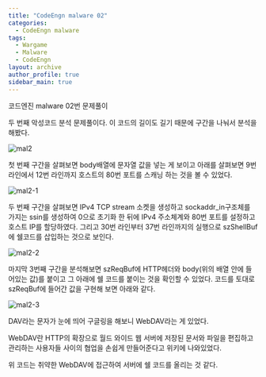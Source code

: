 ```yaml
---
title: "CodeEngn malware 02"
categories:
  - CodeEngn malware
tags:
  - Wargame
  - Malware
  - CodeEngn
layout: archive
author_profile: true
sidebar_main: true
---
```


코드엔진 malware 02번 문제풀이

두 번째 악성코드 분석 문제풀이다. 이 코드의 길이도 길기 때문에 구간을 나눠서 분석을 해봤다.

![mal2](https://user-images.githubusercontent.com/91646923/135485719-5bd88439-8bb3-41a7-b9b9-b8f480fe9607.JPG)

첫 번째 구간을 살펴보면 body배열에 문자열 값을 넣는 게 보이고 아래를 살펴보면 9번 라인에서 12번 라인까지 호스트의 80번 포트를 스캐닝 하는 것을 볼 수 있었다.

![mal2-1](https://user-images.githubusercontent.com/91646923/135485726-6292be6e-642c-47e2-a800-89326899dd7b.JPG)

두 번째 구간을 살펴보면 IPv4 TCP stream 소켓을 생성하고 sockaddr_in구조체를 가지는 ssin를 생성하여 0으로 초기화 한 뒤에 IPv4 주소체계와 80번 포트를 설정하고 호스트 IP를 할당하였다. 그리고 30번 라인부터 37번 라인까지의 실행으로 szShellBuf에 쉘코드를 삽입하는 것으로 보인다.

![mal2-2](https://user-images.githubusercontent.com/91646923/135485733-eeb4a844-5e83-4864-80d0-779fceabd83d.JPG)

마지막 3번째 구간을 분석해보면 szReqBuf에 HTTP헤더와 body(위의 배열 안에 들어있는 값)를 붙이고 그 아래에 쉘 코드를 붙이는 것을 확인할 수 있었다. 코드를 토대로 szReqBuf에 들어간 값을 구현해 보면 아래와 같다.

![mal2-3](https://user-images.githubusercontent.com/91646923/135485748-0d7bb91b-b78c-44ac-9ed5-94b2e8897d55.JPG)

DAV라는 문자가 눈에 띄어 구글링을 해보니 WebDAV라는 게 있었다.

WebDAV란 HTTP의 확장으로 월드 와이드 웹 서버에 저장된 문서와 파일을 편집하고 관리하는 사용자들 사이의 협업을 손쉽게 만들어준다고 위키에 나와있었다.

위 코드는 취약한 WebDAV에 접근하여 서버에 쉘 코드를 올리는 것 같다.
